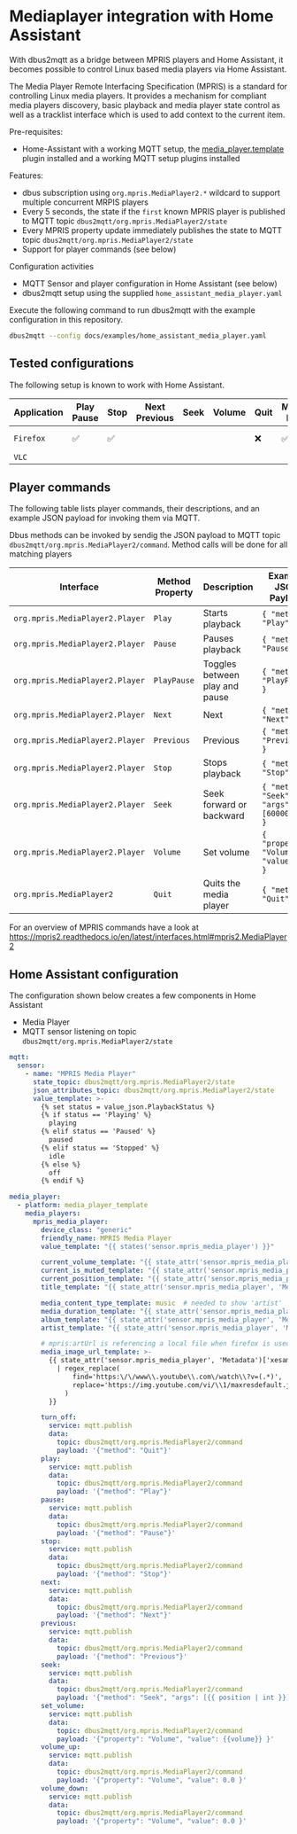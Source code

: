 # Mediaplayer integration with Home Assistant

With dbus2mqtt as a bridge between MPRIS players and Home Assistant, it becomes possible to control Linux based media players via Home Assistant.

The Media Player Remote Interfacing Specification (MPRIS) is a standard for controlling Linux media players. It provides a mechanism for compliant media players discovery, basic playback and media player state control as well as a tracklist interface which is used to add context to the current item.

Pre-requisites:

* Home-Assistant with a working MQTT setup, the [media_player.template](https://github.com/Sennevds/media_player.template/tree/master) plugin installed and a working MQTT setup
plugins installed

Features:

* dbus subscription using `org.mpris.MediaPlayer2.*` wildcard to support multiple concurrent MRPIS players
* Every 5 seconds, the state if the `first` known MPRIS player is published to MQTT topic `dbus2mqtt/org.mpris.MediaPlayer2/state`
* Every MPRIS property update immediately publishes the state to MQTT topic `dbus2mqtt/org.mpris.MediaPlayer2/state`
* Support for player commands (see below)

Configuration activities

* MQTT Sensor and player configuration in Home Assistant (see below)
* dbus2mqtt setup using the supplied `home_assistant_media_player.yaml`

Execute the following command to run dbus2mqtt with the example configuration in this repository.

```bash
dbus2mqtt --config docs/examples/home_assistant_media_player.yaml
```


## Tested configurations

The following setup is known to work with Home Assistant.

| Application  | Play<br />Pause<br /> | Stop | Next<br />Previous | Seek | Volume | Quit | Media Info | Media Image |
|--------------|-----------------------|------|--------------------|------|--------|------|------------|-------------|
| `Firefox`    | ✅ | ✅ | | | | ❌ | ✅ | Youtube only |
| `VLC` | | | | | | | | | |

## Player commands

The following table lists player commands, their descriptions, and an example JSON payload for invoking them via MQTT.

Dbus methods can be invoked by sendig the JSON payload to MQTT topic `dbus2mqtt/org.mpris.MediaPlayer2/command`. Method calls will be done for all matching players

| Interface                       | Method<br />Property | Description                              | Example JSON Payload                           |
|---------------------------------|------------|------------------------------------------|------------------------------------------------|
| `org.mpris.MediaPlayer2.Player` | `Play`     | Starts playback                          | `{ "method": "Play" }`                         |
| `org.mpris.MediaPlayer2.Player` | `Pause`    | Pauses playback                          | `{ "method": "Pause" }`                        |
| `org.mpris.MediaPlayer2.Player` | `PlayPause`| Toggles between play and pause           | `{ "method": "PlayPause" }`                    |
| `org.mpris.MediaPlayer2.Player` | `Next`     | Next                                     | `{ "method": "Next" }`                         |
| `org.mpris.MediaPlayer2.Player` | `Previous` | Previous                                 | `{ "method": "Previous" }`                         |
| `org.mpris.MediaPlayer2.Player` | `Stop`     | Stops playback                           | `{ "method": "Stop" }`                         |
| `org.mpris.MediaPlayer2.Player` | `Seek`     | Seek forward or backward                | `{ "method": "Seek", "args": [60000000] }`                         |
| `org.mpris.MediaPlayer2.Player` | `Volume`   | Set volume                               | `{ "property": "Volume", "value": 50 }`                         |
| `org.mpris.MediaPlayer2`        | `Quit`     | Quits the media player                   | `{ "method": "Quit" }`                         |

For an overview of MPRIS commands have a look at <https://mpris2.readthedocs.io/en/latest/interfaces.html#mpris2.MediaPlayer2>

## Home Assistant configuration

The configuration shown below creates a few components in Home Assistant

* Media Player
* MQTT sensor listening on topic `dbus2mqtt/org.mpris.MediaPlayer2/state`

```yaml
mqtt:
  sensor:
    - name: "MPRIS Media Player"
      state_topic: dbus2mqtt/org.mpris.MediaPlayer2/state
      json_attributes_topic: dbus2mqtt/org.mpris.MediaPlayer2/state
      value_template: >-
        {% set status = value_json.PlaybackStatus %}
        {% if status == 'Playing' %}
          playing
        {% elif status == 'Paused' %}
          paused
        {% elif status == 'Stopped' %}
          idle
        {% else %}
          off
        {% endif %}

media_player:
  - platform: media_player_template
    media_players:
      mpris_media_player:
        device_class: "generic"
        friendly_name: MPRIS Media Player
        value_template: "{{ states('sensor.mpris_media_player') }}"

        current_volume_template: "{{ state_attr('sensor.mpris_media_player', 'Volume') }}"
        current_is_muted_template: "{{ state_attr('sensor.mpris_media_player', 'Volume') == 0 }}"
        current_position_template: "{{ state_attr('sensor.mpris_media_player', 'Position') }}"
        title_template: "{{ state_attr('sensor.mpris_media_player', 'Metadata')['xesam:title'] }}"

        media_content_type_template: music  # needed to show 'artist'
        media_duration_template: "{{ state_attr('sensor.mpris_media_player', 'Metadata')['mpris:length'] }}"
        album_template: "{{ state_attr('sensor.mpris_media_player', 'Metadata')['xesam:album'] }}"
        artist_template: "{{ state_attr('sensor.mpris_media_player', 'Metadata')['xesam:artist'] | first }}"

        # mpris:artUrl is referencing a local file when firefox is used, for now this will provide Youtube img support
        media_image_url_template: >-
          {{ state_attr('sensor.mpris_media_player', 'Metadata')['xesam:url']
            | regex_replace(
                find='https:\/\/www\\.youtube\\.com\/watch\\?v=(.*)',
                replace='https://img.youtube.com/vi/\\1/maxresdefault.jpg'
              )
          }}

        turn_off:
          service: mqtt.publish
          data:
            topic: dbus2mqtt/org.mpris.MediaPlayer2/command
            payload: '{"method": "Quit"}'
        play:
          service: mqtt.publish
          data:
            topic: dbus2mqtt/org.mpris.MediaPlayer2/command
            payload: '{"method": "Play"}'
        pause:
          service: mqtt.publish
          data:
            topic: dbus2mqtt/org.mpris.MediaPlayer2/command
            payload: '{"method": "Pause"}'
        stop:
          service: mqtt.publish
          data:
            topic: dbus2mqtt/org.mpris.MediaPlayer2/command
            payload: '{"method": "Stop"}'
        next:
          service: mqtt.publish
          data:
            topic: dbus2mqtt/org.mpris.MediaPlayer2/command
            payload: '{"method": "Next"}'
        previous:
          service: mqtt.publish
          data:
            topic: dbus2mqtt/org.mpris.MediaPlayer2/command
            payload: '{"method": "Previous"}'
        seek:
          service: mqtt.publish
          data:
            topic: dbus2mqtt/org.mpris.MediaPlayer2/command
            payload: '{"method": "Seek", "args": [{{ position | int }}] }'
        set_volume:
          service: mqtt.publish
          data:
            topic: dbus2mqtt/org.mpris.MediaPlayer2/command
            payload: '{"property": "Volume", "value": {{volume}} }'
        volume_up:
          service: mqtt.publish
          data:
            topic: dbus2mqtt/org.mpris.MediaPlayer2/command
            payload: '{"property": "Volume", "value": 0.0 }'
        volume_down:
          service: mqtt.publish
          data:
            topic: dbus2mqtt/org.mpris.MediaPlayer2/command
            payload: '{"property": "Volume", "value": 0.0 }'
```
